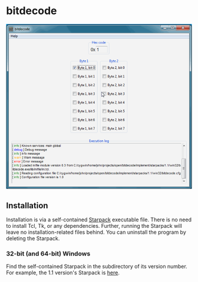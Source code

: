 # bitdecode #

![Alt text](./screenshots/demo_1_1.gif?raw=true "Screenshot")

## Installation ##

Installation is via a self-contained
[Starpack](http://equi4.com/starkit/) executable file.  There is no need to install
Tcl, Tk, or any dependencies.  Further, running the Starpack will
leave no installation-related files behind.  You can uninstall the
program by deleting the Starpack.

### 32-bit (and 64-bit) Windows ###

Find the self-contained Starpack in the subdirectory of its version
number.  For example, the 1.1 version's Starpack is
[here](implement/starpacks/1.1/win32/bitdecode.exe).




